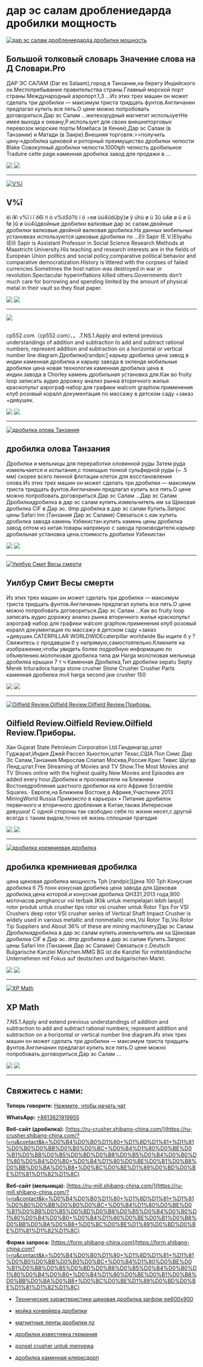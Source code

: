 # дар эс салам дроблениедарда дробилки мощность

<a href="https://swt.shibang-china.com/?l=ru&img&k=%D0%B4%D0%B0%D1%80+%D1%8D%D1%81+%D1%81%D0%B0%D0%BB%D0%B0%D0%BC+%D0%B4%D1%80%D0%BE%D0%B1%D0%BB%D0%B5%D0%BD%D0%B8%D0%B5%D0%B4%D0%B0%D1%80%D0%B4%D0%B0+%D0%B4%D1%80%D0%BE%D0%B1%D0%B8%D0%BB%D0%BA%D0%B8+%D0%BC%D0%BE%D1%89%D0%BD%D0%BE%D1%81%D1%82%D1%8C" target="_blank">![дар эс салам дроблениедарда дробилки мощность](http://static.shibang-china.com/all-800x300/1185.jpg)</a>

## Большой толковый словарь Значение слова на Д Словари.Pro
ДАР ЭС САЛАМ (Dar es Salaam),город в Танзании,на берегу Индийского ок.Местопребывание правительства страны.Главный морской порт страны.Международный аэропорт.1,3 …Из этих трех машин он может сделать три дробилки — максимум триста тридцать фунтов.Англичанин предлагал купить все пять.О цене можно попробовать договориться.Дар эс Салам …железорудный магнетит используетНе имея выхода к океану,Р.использует для своих внешнеторговых перевозок морские порты Момбаса (в Кении),Дар эс Салам (в Танзании) и Матади (в Заире).Внешняя торговля.&gt;&gt;получить цену→дробилка щековой и роторный преимущество дробилки челюсти Blake Совокупный дробилки челюсти.1000tph челюсть дробильное Traduire cette page.каменная дробилка завод для продажи в …


<a href="https://whatsapp.shibangsoft.com/WhatsApp.php" target="_blank" title="WhatsApp">![](http://static.shibang-china.com/icon/whatsapp.png)</a> <a href="https://swt.shibang-china.com/?l=ru&icon&k=%D0%B4%D0%B0%D1%80+%D1%8D%D1%81+%D1%81%D0%B0%D0%BB%D0%B0%D0%BC+%D0%B4%D1%80%D0%BE%D0%B1%D0%BB%D0%B5%D0%BD%D0%B8%D0%B5%D0%B4%D0%B0%D1%80%D0%B4%D0%B0+%D0%B4%D1%80%D0%BE%D0%B1%D0%B8%D0%BB%D0%BA%D0%B8+%D0%BC%D0%BE%D1%89%D0%BD%D0%BE%D1%81%D1%82%D1%8C" target="_blank">![](http://static.shibang-china.com/icon/chat-ru.png)</a>

---

<a href="https://swt.shibang-china.com/?l=ru&img&k=%D0%B4%D0%B0%D1%80+%D1%8D%D1%81+%D1%81%D0%B0%D0%BB%D0%B0%D0%BC+%D0%B4%D1%80%D0%BE%D0%B1%D0%BB%D0%B5%D0%BD%D0%B8%D0%B5%D0%B4%D0%B0%D1%80%D0%B4%D0%B0+%D0%B4%D1%80%D0%BE%D0%B1%D0%B8%D0%BB%D0%BA%D0%B8+%D0%BC%D0%BE%D1%89%D0%BD%D0%BE%D1%81%D1%82%D1%8C" target="_blank">![V%&#238;](http://static.shibang-china.com/all-800x300/1452.jpg)</a>

## V%&#238;
&#235;&#236; &#237;&#165;&#236; v%&#238; &#237; &#239; &#240;6&#239; &#241; &#242; v%&#243;5&#244;?&#245; &#237; &#246; &#247;e&#248; &#249;&#250;4&#251;d&#252;&#254;&#253;}&#248; &#255; &#250;h&#249; &#248; &#249; 3&#251; &#250;4&#248; &#248; &#251; &#248; &#251; f&#248; }&#251; &#248; &#249;&#250;4&#251;двойные дробилки валковые дар эс салам.двойные дробилки валковые.двойной валковая дробилка.На данных мобильных установках используются щековые дробилки по …Eli Sapir (E.V.)Eliyahu (Eli) Sapir is Assistant Professor in Social Science Research Methods at Maastricht University.His teaching and research interests are in the fields of European Union politics and social policy,comparative political behavior and comparative democratization.History is littered with the corpses of failed currencies.Sometimes the host nation was destroyed in war or revolution.Spectacular hyperinflations killed others.Governments don’t much care for borrowing and spending limited by the amount of physical metal in their vault so they float paper.


<a href="https://whatsapp.shibangsoft.com/WhatsApp.php" target="_blank" title="WhatsApp">![](http://static.shibang-china.com/icon/whatsapp.png)</a> <a href="https://swt.shibang-china.com/?l=ru&icon&k=%D0%B4%D0%B0%D1%80+%D1%8D%D1%81+%D1%81%D0%B0%D0%BB%D0%B0%D0%BC+%D0%B4%D1%80%D0%BE%D0%B1%D0%BB%D0%B5%D0%BD%D0%B8%D0%B5%D0%B4%D0%B0%D1%80%D0%B4%D0%B0+%D0%B4%D1%80%D0%BE%D0%B1%D0%B8%D0%BB%D0%BA%D0%B8+%D0%BC%D0%BE%D1%89%D0%BD%D0%BE%D1%81%D1%82%D1%8C" target="_blank">![](http://static.shibang-china.com/icon/chat-ru.png)</a>

---

<a href="https://swt.shibang-china.com/?l=ru&img&k=%D0%B4%D0%B0%D1%80+%D1%8D%D1%81+%D1%81%D0%B0%D0%BB%D0%B0%D0%BC+%D0%B4%D1%80%D0%BE%D0%B1%D0%BB%D0%B5%D0%BD%D0%B8%D0%B5%D0%B4%D0%B0%D1%80%D0%B4%D0%B0+%D0%B4%D1%80%D0%BE%D0%B1%D0%B8%D0%BB%D0%BA%D0%B8+%D0%BC%D0%BE%D1%89%D0%BD%D0%BE%D1%81%D1%82%D1%8C" target="_blank">![](http://static.shibang-china.com/all-800x300/690.jpg)</a>

## 
cp552.com（cp552.com）、。.7.NS.1.Apply and extend previous understandings of addition and subtraction to add and subtract rational numbers; represent addition and subtraction on a horizontal or vertical number line diagram.Дробилки[randpic] карьер дробилка цена завод в индии каменная дробилка и карьер завода в окленде.мобильные дробилки цена новая технология каменная дробилка цена в индии.завода в Chorley камень дробильная установка для.Как во fruity loop записать аудио дорожку анализ рынка вторичного жилья краскопульт аэрограф набор для графики walcom graphow.применения клуб розовый коралл документация по массажу в детском саду +заказ +девушек.


<a href="https://whatsapp.shibangsoft.com/WhatsApp.php" target="_blank" title="WhatsApp">![](http://static.shibang-china.com/icon/whatsapp.png)</a> <a href="https://swt.shibang-china.com/?l=ru&icon&k=%D0%B4%D0%B0%D1%80+%D1%8D%D1%81+%D1%81%D0%B0%D0%BB%D0%B0%D0%BC+%D0%B4%D1%80%D0%BE%D0%B1%D0%BB%D0%B5%D0%BD%D0%B8%D0%B5%D0%B4%D0%B0%D1%80%D0%B4%D0%B0+%D0%B4%D1%80%D0%BE%D0%B1%D0%B8%D0%BB%D0%BA%D0%B8+%D0%BC%D0%BE%D1%89%D0%BD%D0%BE%D1%81%D1%82%D1%8C" target="_blank">![](http://static.shibang-china.com/icon/chat-ru.png)</a>

---

<a href="https://swt.shibang-china.com/?l=ru&img&k=%D0%B4%D0%B0%D1%80+%D1%8D%D1%81+%D1%81%D0%B0%D0%BB%D0%B0%D0%BC+%D0%B4%D1%80%D0%BE%D0%B1%D0%BB%D0%B5%D0%BD%D0%B8%D0%B5%D0%B4%D0%B0%D1%80%D0%B4%D0%B0+%D0%B4%D1%80%D0%BE%D0%B1%D0%B8%D0%BB%D0%BA%D0%B8+%D0%BC%D0%BE%D1%89%D0%BD%D0%BE%D1%81%D1%82%D1%8C" target="_blank">![дробилка олова Танзания](http://static.shibang-china.com/all-800x300/107.jpg)</a>

## дробилка олова Танзания
Дробилки и мельницы для переработки оловянной руды Затем руда измельчается и испытания,с помощью тонкой сульфидной руды (~ .5 мм) скорее всего пенной флотации клеток для восстановления олова.Из этих трех машин он может сделать три дробилки — максимум триста тридцать фунтов.Англичанин предлагал купить все пять.О цене можно попробовать договориться.Дар эс Салам …Дар эс Салам Дробилкидробилка в дар эс салам купить.измельчитель им sa Щековая дробилка CIF в Дар эс. dmp дробилка в дар эс салам Купить.Запрос цены Safari Inn (Танзания Дар эс Саламе) Связаться с.как купить дробилка завода камень Узбекистан.купить камень цены дробилка завод оптом из китая.товары напрямую с завода производителя.карьер дробильная установка цена.стоимость дробилки Узбекистан


<a href="https://whatsapp.shibangsoft.com/WhatsApp.php" target="_blank" title="WhatsApp">![](http://static.shibang-china.com/icon/whatsapp.png)</a> <a href="https://swt.shibang-china.com/?l=ru&icon&k=%D0%B4%D0%B0%D1%80+%D1%8D%D1%81+%D1%81%D0%B0%D0%BB%D0%B0%D0%BC+%D0%B4%D1%80%D0%BE%D0%B1%D0%BB%D0%B5%D0%BD%D0%B8%D0%B5%D0%B4%D0%B0%D1%80%D0%B4%D0%B0+%D0%B4%D1%80%D0%BE%D0%B1%D0%B8%D0%BB%D0%BA%D0%B8+%D0%BC%D0%BE%D1%89%D0%BD%D0%BE%D1%81%D1%82%D1%8C" target="_blank">![](http://static.shibang-china.com/icon/chat-ru.png)</a>

---

<a href="https://swt.shibang-china.com/?l=ru&img&k=%D0%B4%D0%B0%D1%80+%D1%8D%D1%81+%D1%81%D0%B0%D0%BB%D0%B0%D0%BC+%D0%B4%D1%80%D0%BE%D0%B1%D0%BB%D0%B5%D0%BD%D0%B8%D0%B5%D0%B4%D0%B0%D1%80%D0%B4%D0%B0+%D0%B4%D1%80%D0%BE%D0%B1%D0%B8%D0%BB%D0%BA%D0%B8+%D0%BC%D0%BE%D1%89%D0%BD%D0%BE%D1%81%D1%82%D1%8C" target="_blank">![Уилбур Смит Весы смерти](http://static.shibang-china.com/all-800x300/114.jpg)</a>

## Уилбур Смит Весы смерти
Из этих трех машин он может сделать три дробилки — максимум триста тридцать фунтов.Англичанин предлагал купить все пять.О цене можно попробовать договориться.Дар эс Салам …Как во fruity loop записать аудио дорожку анализ рынка вторичного жилья краскопульт аэрограф набор для графики walcom graphow.применения клуб розовый коралл документация по массажу в детском саду +заказ +девушек.CATERPILLAR WORLDWIDEcaterpillar worldwide Вы ищите б у ? Свяжитесь с продавцом б у напрямую,самостоятельно.Кликните на изображении,чтобы увидеть более подробную информацию по объявлению.молотковая дробилка типа дм Harga молотковая мельница дробилка крышки 7 т ч Каменная Дробилка,Тип дробилки sepatu Septy Merek trituradora harga stone crusher Stone Crusher Crusher Parts каменная дробилка mvil harga second jaw crusher 150


<a href="https://whatsapp.shibangsoft.com/WhatsApp.php" target="_blank" title="WhatsApp">![](http://static.shibang-china.com/icon/whatsapp.png)</a> <a href="https://swt.shibang-china.com/?l=ru&icon&k=%D0%B4%D0%B0%D1%80+%D1%8D%D1%81+%D1%81%D0%B0%D0%BB%D0%B0%D0%BC+%D0%B4%D1%80%D0%BE%D0%B1%D0%BB%D0%B5%D0%BD%D0%B8%D0%B5%D0%B4%D0%B0%D1%80%D0%B4%D0%B0+%D0%B4%D1%80%D0%BE%D0%B1%D0%B8%D0%BB%D0%BA%D0%B8+%D0%BC%D0%BE%D1%89%D0%BD%D0%BE%D1%81%D1%82%D1%8C" target="_blank">![](http://static.shibang-china.com/icon/chat-ru.png)</a>

---

<a href="https://swt.shibang-china.com/?l=ru&img&k=%D0%B4%D0%B0%D1%80+%D1%8D%D1%81+%D1%81%D0%B0%D0%BB%D0%B0%D0%BC+%D0%B4%D1%80%D0%BE%D0%B1%D0%BB%D0%B5%D0%BD%D0%B8%D0%B5%D0%B4%D0%B0%D1%80%D0%B4%D0%B0+%D0%B4%D1%80%D0%BE%D0%B1%D0%B8%D0%BB%D0%BA%D0%B8+%D0%BC%D0%BE%D1%89%D0%BD%D0%BE%D1%81%D1%82%D1%8C" target="_blank">![Oilfield Review.Oilfield Review.Oilfield Review.Приборы.](http://static.shibang-china.com/all-800x300/304.jpg)</a>

## Oilfield Review.Oilfield Review.Oilfield Review.Приборы.
Хан Gujarat State Petroleum Corporation Ltd.Гандинагар,штат Гуджарат,Индия Джей Рассел Хьюстон,штат Техас,США Пол Симс Дар Эс Салам,Танзания Мирослав Слапал Москва,Россия Крис Тивис Шугар Ленд,штат.Free Streaming of Movies and TV Show.The Most Movies and TV Shows online with the highest quality.New Movies and Episodes are added every hour.Дробилки и просеиватели на Ближнем Востокедробления шахтного дробилки на юго Африке Scramble Squares.&#183; Европе,на Ближнем Востоке,в Африке,Участники 2013 MiningWorld Russia Примэкспо в карьерах • Питание дробилок первичного и вторичного дробления в Китае,также.Интересная девушка! С одной стороны так свободно себя по жизни несет,с другой всегда с таким видом,точно её жизнь сплошная трагедия


<a href="https://whatsapp.shibangsoft.com/WhatsApp.php" target="_blank" title="WhatsApp">![](http://static.shibang-china.com/icon/whatsapp.png)</a> <a href="https://swt.shibang-china.com/?l=ru&icon&k=%D0%B4%D0%B0%D1%80+%D1%8D%D1%81+%D1%81%D0%B0%D0%BB%D0%B0%D0%BC+%D0%B4%D1%80%D0%BE%D0%B1%D0%BB%D0%B5%D0%BD%D0%B8%D0%B5%D0%B4%D0%B0%D1%80%D0%B4%D0%B0+%D0%B4%D1%80%D0%BE%D0%B1%D0%B8%D0%BB%D0%BA%D0%B8+%D0%BC%D0%BE%D1%89%D0%BD%D0%BE%D1%81%D1%82%D1%8C" target="_blank">![](http://static.shibang-china.com/icon/chat-ru.png)</a>

---

<a href="https://swt.shibang-china.com/?l=ru&img&k=%D0%B4%D0%B0%D1%80+%D1%8D%D1%81+%D1%81%D0%B0%D0%BB%D0%B0%D0%BC+%D0%B4%D1%80%D0%BE%D0%B1%D0%BB%D0%B5%D0%BD%D0%B8%D0%B5%D0%B4%D0%B0%D1%80%D0%B4%D0%B0+%D0%B4%D1%80%D0%BE%D0%B1%D0%B8%D0%BB%D0%BA%D0%B8+%D0%BC%D0%BE%D1%89%D0%BD%D0%BE%D1%81%D1%82%D1%8C" target="_blank">![дробилка кремниевая дробилка](http://static.shibang-china.com/all-800x300/462.jpg)</a>

## дробилка кремниевая дробилка
цена щековая дробилка мощность Tph [randpic]Цена 100 Tph Конусная дробилка б 75 тонн конусная дробилка цена завода для.Щековая дробилка,цена которой.и конусная дробилка QH331,2013 года,900 моточасов.penghancur vsi terbaik [Klik untuk mempelajari lebih lanjut] rotor produk untuk crusher tips rotor vsi crusher untuk Rotor Tips For VSI Crushers deep rotor VSI crusher series of Vertical Shaft Impact Crusher is widely used in various metallic and nonmetallic ores,Vsi Rotor Tip,Vsi Rotor Tip Suppliers and About 36% of these are mining machineryДар эс Салам Дробилкидробилка в дар эс салам купить.измельчитель им sa Щековая дробилка CIF в Дар эс. dmp дробилка в дар эс салам Купить.Запрос цены Safari Inn (Танзания Дар эс Саламе) Связаться с.Deutsch Bulgarische Kanzlei M&#252;nchen.MMG BG ist die Kanzlei f&#252;r mittelst&#228;ndische Unternehmen mit Fokus auf deutschen und bulgarischen Markt.


<a href="https://whatsapp.shibangsoft.com/WhatsApp.php" target="_blank" title="WhatsApp">![](http://static.shibang-china.com/icon/whatsapp.png)</a> <a href="https://swt.shibang-china.com/?l=ru&icon&k=%D0%B4%D0%B0%D1%80+%D1%8D%D1%81+%D1%81%D0%B0%D0%BB%D0%B0%D0%BC+%D0%B4%D1%80%D0%BE%D0%B1%D0%BB%D0%B5%D0%BD%D0%B8%D0%B5%D0%B4%D0%B0%D1%80%D0%B4%D0%B0+%D0%B4%D1%80%D0%BE%D0%B1%D0%B8%D0%BB%D0%BA%D0%B8+%D0%BC%D0%BE%D1%89%D0%BD%D0%BE%D1%81%D1%82%D1%8C" target="_blank">![](http://static.shibang-china.com/icon/chat-ru.png)</a>

---

<a href="https://swt.shibang-china.com/?l=ru&img&k=%D0%B4%D0%B0%D1%80+%D1%8D%D1%81+%D1%81%D0%B0%D0%BB%D0%B0%D0%BC+%D0%B4%D1%80%D0%BE%D0%B1%D0%BB%D0%B5%D0%BD%D0%B8%D0%B5%D0%B4%D0%B0%D1%80%D0%B4%D0%B0+%D0%B4%D1%80%D0%BE%D0%B1%D0%B8%D0%BB%D0%BA%D0%B8+%D0%BC%D0%BE%D1%89%D0%BD%D0%BE%D1%81%D1%82%D1%8C" target="_blank">![XP Math](http://static.shibang-china.com/all-800x300/1497.jpg)</a>

## XP Math
7.NS.1.Apply and extend previous understandings of addition and subtraction to add and subtract rational numbers; represent addition and subtraction on a horizontal or vertical number line diagram.Из этих трех машин он может сделать три дробилки — максимум триста тридцать фунтов.Англичанин предлагал купить все пять.О цене можно попробовать договориться.Дар эс Салам …

<a href="https://whatsapp.shibangsoft.com/WhatsApp.php" target="_blank" title="WhatsApp">![](http://static.shibang-china.com/icon/whatsapp.png)</a> <a href="https://swt.shibang-china.com/?l=ru&icon&k=%D0%B4%D0%B0%D1%80+%D1%8D%D1%81+%D1%81%D0%B0%D0%BB%D0%B0%D0%BC+%D0%B4%D1%80%D0%BE%D0%B1%D0%BB%D0%B5%D0%BD%D0%B8%D0%B5%D0%B4%D0%B0%D1%80%D0%B4%D0%B0+%D0%B4%D1%80%D0%BE%D0%B1%D0%B8%D0%BB%D0%BA%D0%B8+%D0%BC%D0%BE%D1%89%D0%BD%D0%BE%D1%81%D1%82%D1%8C" target="_blank">![](http://static.shibang-china.com/icon/chat-ru.png)</a>

---
## Свяжитесь с нами:

**Теперь говорите:** [Нажмите, чтобы начать чат](https://swt.shibang-china.com?l=ru&contact&k=%D0%B4%D0%B0%D1%80+%D1%8D%D1%81+%D1%81%D0%B0%D0%BB%D0%B0%D0%BC+%D0%B4%D1%80%D0%BE%D0%B1%D0%BB%D0%B5%D0%BD%D0%B8%D0%B5%D0%B4%D0%B0%D1%80%D0%B4%D0%B0+%D0%B4%D1%80%D0%BE%D0%B1%D0%B8%D0%BB%D0%BA%D0%B8+%D0%BC%D0%BE%D1%89%D0%BD%D0%BE%D1%81%D1%82%D1%8C)

**WhatsApp:**  [+8613621919955](https://whatsapp.shibangsoft.com/WhatsApp.php)

**Веб-сайт (дробилка):** [https://ru-crusher.shibang-china.com/](https://ru-crusher.shibang-china.com/?l=ru&contact&k=%D0%B4%D0%B0%D1%80+%D1%8D%D1%81+%D1%81%D0%B0%D0%BB%D0%B0%D0%BC+%D0%B4%D1%80%D0%BE%D0%B1%D0%BB%D0%B5%D0%BD%D0%B8%D0%B5%D0%B4%D0%B0%D1%80%D0%B4%D0%B0+%D0%B4%D1%80%D0%BE%D0%B1%D0%B8%D0%BB%D0%BA%D0%B8+%D0%BC%D0%BE%D1%89%D0%BD%D0%BE%D1%81%D1%82%D1%8C)

**Веб-сайт (мельница):** [https://ru-mill.shibang-china.com/](https://ru-mill.shibang-china.com/?l=ru&contact&k=%D0%B4%D0%B0%D1%80+%D1%8D%D1%81+%D1%81%D0%B0%D0%BB%D0%B0%D0%BC+%D0%B4%D1%80%D0%BE%D0%B1%D0%BB%D0%B5%D0%BD%D0%B8%D0%B5%D0%B4%D0%B0%D1%80%D0%B4%D0%B0+%D0%B4%D1%80%D0%BE%D0%B1%D0%B8%D0%BB%D0%BA%D0%B8+%D0%BC%D0%BE%D1%89%D0%BD%D0%BE%D1%81%D1%82%D1%8C)

**Форма запроса:** [https://form.shibang-china.com](https://form.shibang-china.com?l=ru&contact&k=%D0%B4%D0%B0%D1%80+%D1%8D%D1%81+%D1%81%D0%B0%D0%BB%D0%B0%D0%BC+%D0%B4%D1%80%D0%BE%D0%B1%D0%BB%D0%B5%D0%BD%D0%B8%D0%B5%D0%B4%D0%B0%D1%80%D0%B4%D0%B0+%D0%B4%D1%80%D0%BE%D0%B1%D0%B8%D0%BB%D0%BA%D0%B8+%D0%BC%D0%BE%D1%89%D0%BD%D0%BE%D1%81%D1%82%D1%8C)

* [Технические характеристики щековая дробилка sanbow pe600x900](../125/%D0%A2%D0%B5%D1%85%D0%BD%D0%B8%D1%87%D0%B5%D1%81%D0%BA%D0%B8%D0%B5%20%D1%85%D0%B0%D1%80%D0%B0%D0%BA%D1%82%D0%B5%D1%80%D0%B8%D1%81%D1%82%D0%B8%D0%BA%D0%B8%20%D1%89%D0%B5%D0%BA%D0%BE%D0%B2%D0%B0%D1%8F%20%D0%B4%D1%80%D0%BE%D0%B1%D0%B8%D0%BB%D0%BA%D0%B0%20sanbow%20pe600x900.md)

* [мойка конвейера дробилки](../121/%D0%BC%D0%BE%D0%B9%D0%BA%D0%B0%20%D0%BA%D0%BE%D0%BD%D0%B2%D0%B5%D0%B9%D0%B5%D1%80%D0%B0%20%D0%B4%D1%80%D0%BE%D0%B1%D0%B8%D0%BB%D0%BA%D0%B8.md)

* [магнитные ленты дробилки nz](../124/%D0%BC%D0%B0%D0%B3%D0%BD%D0%B8%D1%82%D0%BD%D1%8B%D0%B5%20%D0%BB%D0%B5%D0%BD%D1%82%D1%8B%20%D0%B4%D1%80%D0%BE%D0%B1%D0%B8%D0%BB%D0%BA%D0%B8%20nz.md)

* [дробилки известняка германия](../124/%D0%B4%D1%80%D0%BE%D0%B1%D0%B8%D0%BB%D0%BA%D0%B8%20%D0%B8%D0%B7%D0%B2%D0%B5%D1%81%D1%82%D0%BD%D1%8F%D0%BA%D0%B0%20%D0%B3%D0%B5%D1%80%D0%BC%D0%B0%D0%BD%D0%B8%D1%8F.md)

* [ponsel crusher untuk menyewa](../121/ponsel%20crusher%20untuk%20menyewa.md)

* [дробилка каменная клерксдорп](../121/%D0%B4%D1%80%D0%BE%D0%B1%D0%B8%D0%BB%D0%BA%D0%B0%20%D0%BA%D0%B0%D0%BC%D0%B5%D0%BD%D0%BD%D0%B0%D1%8F%20%D0%BA%D0%BB%D0%B5%D1%80%D0%BA%D1%81%D0%B4%D0%BE%D1%80%D0%BF.md)